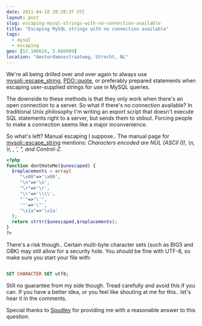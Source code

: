 ```yaml
---
date: 2011-04-18 20:20:37 UTC
layout: post
slug: escaping-mysql-strings-with-no-connection-available
title: "Escaping MySQL strings with no connection available"
tags:
  - mysql
  - escaping
geo: [52.108624, 5.086009]
location: "Amsterdamsestraatweg, Utrecht, NL"
---
```

We're all being drilled over and over again to always use <a href="http://nl3.php.net/manual/en/mysqli.real-escape-string.php">mysqli::escape_string</a>, <a href="http://nl3.php.net/manual/en/pdo.quote.php">PDO::quote</a>, or preferably prepared statements when escaping user-supplied strings for use in MySQL queries.

The downside to these methods is that they only work when there's an open connection to a server. So what if there's no connection available? In traditional Unix philosophy I'm writing an export script that doesn't execute SQL statements right to a server, but sends them to stdout. Forcing people to make a connection seems like a major inconvenience.

So what's left? Manual escaping I suppose.. The manual page for <a href="http://nl3.php.net/manual/en/mysqli.real-escape-string.php">mysqli::escape_string</a> mentions: _Characters encoded are NUL (ASCII 0), \n, \r, \, ', ", and Control-Z._

```php
<?php
function dontHateMe($unescaped) {
  $replacements = array(
     "\x00"=>'\x00',
     "\n"=>'\n',
     "\r"=>'\r',
     "\\"=>'\\\\',
     "'"=>"\'",
     '"'=>'\"',
     "\x1a"=>'\x1a'
  );
  return strtr($unescaped,$replacements);
}
?>
```

There's a risk though.. Certain multi-byte character sets (such as BIG5 and GBK) may still allow for a security hole. You *should* be fine with UTF-8, so make sure you start your file with:

```sql

SET CHARACTER SET utf8;

```

Still no guarantee from my side though. Tread carefully and avoid this if you can. If you have a better idea, or you feel like shouting at me for this.. let's hear it in the comments.

Special thanks to <a href="http://stackoverflow.com/questions/5696355/exporting-data-to-a-sql-format-how-to-escape/5702846#5702846">Spudley</a> for providing me with a reasonable answer to this question.

